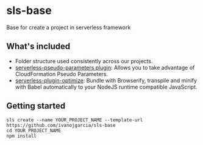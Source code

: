 # sls-base
Base for create a project in serverless framework

## What's included

-   Folder structure used consistently across our projects.
-   [serverless-pseudo-parameters plugin](https://www.npmjs.com/package/serverless-pseudo-parameters): Allows you to take advantage of CloudFormation Pseudo Parameters.
-   [serverless-plugin-optimize](https://www.npmjs.com/package/serverless-plugin-optimize): Bundle with Browserify, transpile and minify with Babel automatically to your NodeJS runtime compatible JavaScript.

## Getting started

```
sls create --name YOUR_PROJECT_NAME --template-url https://github.com/ivanojgarcia/sls-base
cd YOUR_PROJECT_NAME
npm install
```
